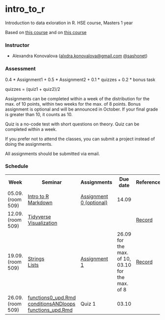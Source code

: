 # intro_to_r
Introduction to data exloration in R. HSE course, Masters 1 year

Based on [this course](https://pozdniakov.github.io/tidy_stats/index.html) and on [this course](https://agricolamz.github.io/DS_for_DH/)

### Instructor
* Alexandra Konovalova (alxdra.konovalova@gmail.com [@sashonet](https://t.me/sashonet))

### Assessment

0.4 * Assignment1 + 0.5 * Assignment2 + 0.1 * quizzes + 0.2 * bonus task

quizzes = (quiz1 + quiz2)/2

Assignments can be completed within a week of the distribution for the max. of 10 points, within two weeks for the max. of 8 points.
Bonus assignment is optional and will be announced in October. If your final grade is greater than 10, it counts as 10. 

Quiz is a no-code test with short questions on theory. Quiz can be completed within a week.

If you prefer not to attend the classes, you can submit a project instead of doing the assignments. 

All assignments should be submitted via email. 

### Schedule
<table>
  <tr>
    <th>Week</th>
    <th>Seminar</th>
    <th>Assignments</th>
    <th>Due date</th>
    <th>Reference</th>
  </tr>
   <tr>
    <td>05.09. (room 509)</td>
    <td><a href="https://github.com/vydra-v-getrax/intro_to_r/blob/main/week1/Introduction.md">Intro to R</a><br>
    <a href="https://github.com/vydra-v-getrax/intro_to_r/blob/main/week1/markdown.md">Markdown</a></td>
    <td><a href="https://github.com/vydra-v-getrax/intro_to_r/blob/main/week1/Assignment%200.md">Assignment 0 (optional)</a></td>
    <td>14.09</td>
    <td></td>
 </tr>
 <tr>
  <td>12.09. (room 509)</td>
  <td><a href="https://github.com/vydra-v-getrax/intro_to_r/blob/main/week2/tidyverse.md">Tidyverse</a><br><a href="https://github.com/vydra-v-getrax/intro_to_r/blob/main/week2/visualization.md">Visualization</a></td>
  <td></td>
  <td></td>
   <td><a href="https://drive.google.com/file/d/1cr0E4-wWjQwZ918a0hiBCYE3yF_-g7G1/view?usp=sharing">Record</a></td>
</tr>
<tr>
  <td>19.09. (room 509)</td>
  <td><a href="https://github.com/vydra-v-getrax/intro_to_r/blob/main/week3/strings_upd.Rmd">Strings</a>
    <br><a href="https://github.com/vydra-v-getrax/intro_to_r/blob/main/week3/lists_upd.Rmd">Lists</a></td>
  <td><a href="https://github.com/vydra-v-getrax/intro_to_r/blob/main/assignment1/IntroR_assignment1.md">Assignment 1</a></td>
  <td>26.09 for the max. of 10, <br>03.10 for the max. of 8</td>
   <td><a href="https://drive.google.com/file/d/1lrI7mbmYZfIBXlrto4tSDweOOIT492Ye/view?usp=drive_link">Record</a></td>
</tr>
<tr>
  <td>26.09. (room 509)</td>
  <td><a href="https://github.com/vydra-v-getrax/intro_to_r/blob/main/week%204//functions0_upd.Rmd">functions0_upd.Rmd</a>
  <br><a href="https://github.com/vydra-v-getrax/intro_to_r/blob/main/week%204//conditionsANDloops.Rmd">conditionsANDloops</a>
  <br><a href="https://github.com/vydra-v-getrax/intro_to_r/blob/main/week%204//functions_upd.Rmd">functions_upd.Rmd</a></td>
  <td>Quiz 1</td>
  <td>03.10</td>
   <td></td>
</tr>
</table>
